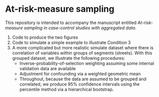 # At-risk-measure sampling
This repository is intended to accompany the manuscript entitled *At-risk-measure sampling in case-control studies with aggregated data*.

1. Code to produce the two figures
2. Code to simulate a simple example to illustrate Condition 3
3. A more complicated but more realistic simulate dataset where there is correlation of variables within groups of segments (streets). With this grouped dataset, we illustrate the following procedures:
    + Inverse-probability-of-selection weighting assuming some internal validation data are available
    + Adjustment for confounding via a weighted geometric mean
    + Throughout, because the data are assumed to be grouped and correlated, we produce 95% confidence intervals using the percentile method via a hierarchical bootstrap.


